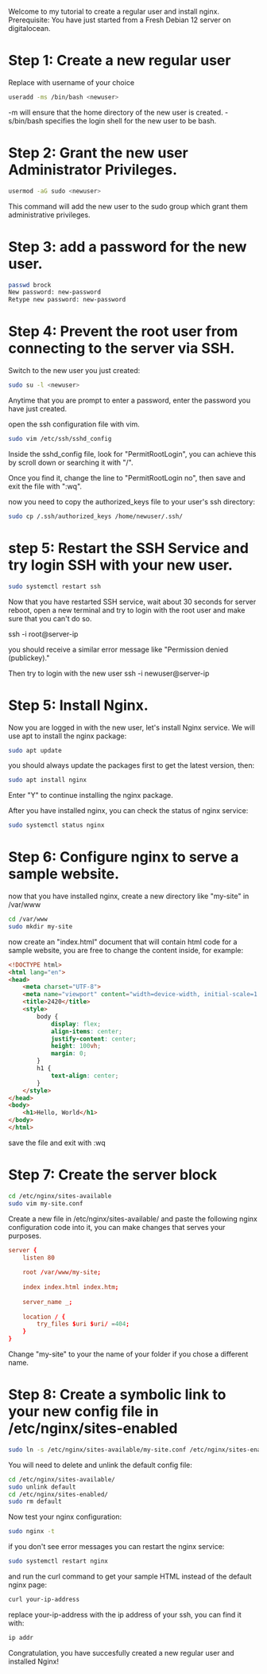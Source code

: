 Welcome to my tutorial to create a regular user and install nginx.
Prerequisite: You have just started from a Fresh Debian 12 server on digitalocean.

# Step 1: Create a new regular user
Replace <newuser> with username of your choice
```bash
useradd -ms /bin/bash <newuser>
```
-m will ensure that the home directory of the new user is created.
-s/bin/bash specifies the login shell for the new user to be bash.


# Step 2: Grant the new user Administrator Privileges.
```bash
usermod -aG sudo <newuser>
```
This command will add the new user to the sudo group which grant them administrative privileges.

# Step 3: add a password for the new user.
```bash
passwd brock
New password: new-password
Retype new password: new-password
```
# Step 4: Prevent the root user from connecting to the server via SSH.

Switch to the new user you just created:
```bash
sudo su -l <newuser>
```
Anytime that you are prompt to enter a password, enter the password you have just created.

open the ssh configuration file with vim.
```bash
sudo vim /etc/ssh/sshd_config
```
Inside the sshd_config file, look for "PermitRootLogin",
you can achieve this by scroll down or searching it with "/".

Once you find it, change the line to "PermitRootLogin no", 
then save and exit the file with ":wq".

now you need to copy the authorized_keys file to your user's ssh directory:
```bash
sudo cp /.ssh/authorized_keys /home/newuser/.ssh/
```

# step 5: Restart the SSH Service and try login SSH with your new user.
```bash
sudo systemctl restart ssh
```
Now that you have restarted SSH service, wait about 30 seconds for server reboot,
open a new terminal and try to login with the root user and make sure that you can't do so.

ssh -i root@server-ip

you should receive a similar error message like "Permission denied (publickey)."

Then try to login with the new user 
ssh -i newuser@server-ip

# Step 5: Install Nginx.
Now you are logged in with the new user, let's install Nginx service.
We will use apt to install the nginx package:
```bash
sudo apt update
```
you should always update the packages first to get the latest version, then:

```bash
sudo apt install nginx
```
Enter "Y" to continue installing the nginx package.

After you have installed nginx, you can check the status of nginx service:
```bash
sudo systemctl status nginx
```
# Step 6: Configure nginx to serve a sample website.
now that you have installed nginx, create a new directory like "my-site" in /var/www
```bash
cd /var/www
sudo mkdir my-site
```
now create an "index.html" document that will contain html code for a sample website, you are free to change the content inside, for example:
```html
<!DOCTYPE html>
<html lang="en">
<head>
    <meta charset="UTF-8">
    <meta name="viewport" content="width=device-width, initial-scale=1.0">
    <title>2420</title>
    <style>
        body {
            display: flex;
            align-items: center;
            justify-content: center;
            height: 100vh;
            margin: 0;
        }
        h1 {
            text-align: center;
        }
    </style>
</head>
<body>
    <h1>Hello, World</h1>
</body>
</html>
```
save the file and exit with :wq

# Step 7: Create the server block

```bash
cd /etc/nginx/sites-available
sudo vim my-site.conf

```
Create a new file in /etc/nginx/sites-available/ and paste the following nginx configuration code into it, you can make changes that serves your purposes.

```conf
server {
	listen 80
	
	root /var/www/my-site;
	
	index index.html index.htm;
	
	server_name _;
	
	location / {
		try_files $uri $uri/ =404;
	}
}
```
Change "my-site" to your the name of your folder if you chose a different name.

# Step 8: Create a symbolic link to your new config file in /etc/nginx/sites-enabled
```bash
sudo ln -s /etc/nginx/sites-available/my-site.conf /etc/nginx/sites-enabled/my-site conf
```
You will need to delete and unlink the default config file:
```bash
cd /etc/nginx/sites-available/
sudo unlink default
cd /etc/nginx/sites-enabled/
sudo rm default
```
Now test your nginx configuration:
```bash
sudo nginx -t
```

if you don't see error messages you can restart the nginx service:
```bash
sudo systemctl restart nginx
```
and run the curl command to get your sample HTML instead of the default nginx page:
```bash
curl your-ip-address
```
replace your-ip-address with the ip address of your ssh, you can find it with:
```bash
ip addr
```

Congratulation, you have succesfully created a new regular user and installed Nginx!
